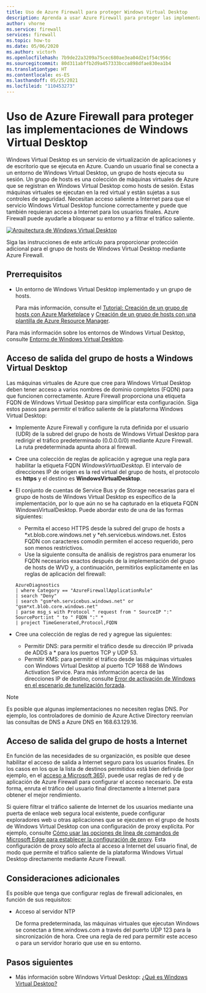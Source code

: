 ```yaml
---
title: Uso de Azure Firewall para proteger Windows Virtual Desktop
description: Aprenda a usar Azure Firewall para proteger las implementaciones de Windows Virtual Desktop
author: vhorne
ms.service: firewall
services: firewall
ms.topic: how-to
ms.date: 05/06/2020
ms.author: victorh
ms.openlocfilehash: 7b9de22a3209a75cec680ae3ea04d2e1f54c956c
ms.sourcegitcommit: 80d311abffb2d9a457333bcca898dfae830ea1b4
ms.translationtype: HT
ms.contentlocale: es-ES
ms.lasthandoff: 05/25/2021
ms.locfileid: "110453273"
---
```

# <a name="use-azure-firewall-to-protect-window-virtual-desktop-deployments"></a>Uso de Azure Firewall para proteger las implementaciones de Windows Virtual Desktop

Windows Virtual Desktop es un servicio de virtualización de aplicaciones y de escritorio que se ejecuta en Azure. Cuando un usuario final se conecta a un entorno de Windows Virtual Desktop, un grupo de hosts ejecuta su sesión. Un grupo de hosts es una colección de máquinas virtuales de Azure que se registran en Windows Virtual Desktop como hosts de sesión. Estas máquinas virtuales se ejecutan en la red virtual y están sujetas a sus controles de seguridad. Necesitan acceso saliente a Internet para que el servicio Windows Virtual Desktop funcione correctamente y puede que también requieran acceso a Internet para los usuarios finales. Azure Firewall puede ayudarle a bloquear su entorno y a filtrar el tráfico saliente.

[ ![Arquitectura de Windows Virtual Desktop](media/protect-windows-virtual-desktop/windows-virtual-desktop-architecture-diagram.png) ](media/protect-windows-virtual-desktop/windows-virtual-desktop-architecture-diagram.png#lightbox)

Siga las instrucciones de este artículo para proporcionar protección adicional para el grupo de hosts de Windows Virtual Desktop mediante Azure Firewall.

## <a name="prerequisites"></a>Prerrequisitos


 - Un entorno de Windows Virtual Desktop implementado y un grupo de hosts.

   Para más información, consulte el [Tutorial: Creación de un grupo de hosts con Azure Marketplace](../virtual-desktop/create-host-pools-azure-marketplace.md) y [Creación de un grupo de hosts con una plantilla de Azure Resource Manager](../virtual-desktop/virtual-desktop-fall-2019/create-host-pools-arm-template.md).

Para más información sobre los entornos de Windows Virtual Desktop, consulte [Entorno de Windows Virtual Desktop](../virtual-desktop/environment-setup.md).

## <a name="host-pool-outbound-access-to-windows-virtual-desktop"></a>Acceso de salida del grupo de hosts a Windows Virtual Desktop

Las máquinas virtuales de Azure que cree para Windows Virtual Desktop deben tener acceso a varios nombres de dominio completos (FQDN) para que funcionen correctamente. Azure Firewall proporciona una etiqueta FQDN de Windows Virtual Desktop para simplificar esta configuración. Siga estos pasos para permitir el tráfico saliente de la plataforma Windows Virtual Desktop:

- Implemente Azure Firewall y configure la ruta definida por el usuario (UDR) de la subred del grupo de hosts de Windows Virtual Desktop para redirigir el tráfico predeterminado (0.0.0.0/0) mediante Azure Firewall. La ruta predeterminada apunta ahora al firewall.
- Cree una colección de reglas de aplicación y agregue una regla para habilitar la etiqueta FQDN *WindowsVirtualDesktop*. El intervalo de direcciones IP de origen es la red virtual del grupo de hosts, el protocolo es **https** y el destino es **WindowsVirtualDesktop**.

- El conjunto de cuentas de Service Bus y de Storage necesarias para el grupo de hosts de Windows Virtual Desktop es específico de la implementación, por lo que aún no se ha capturado en la etiqueta FQDN WindowsVirtualDesktop. Puede abordar esto de una de las formas siguientes:

   - Permita el acceso HTTPS desde la subred del grupo de hosts a *xt.blob.core.windows.net y *eh.servicebus.windows.net. Estos FQDN con caracteres comodín permiten el acceso requerido, pero son menos restrictivos.
   - Use la siguiente consulta de análisis de registros para enumerar los FQDN necesarios exactos después de la implementación del grupo de hosts de WVD y, a continuación, permitirlos explícitamente en las reglas de aplicación del firewall:
   ```
   AzureDiagnostics
   | where Category == "AzureFirewallApplicationRule"
   | search "Deny"
   | search "gsm*eh.servicebus.windows.net" or "gsm*xt.blob.core.windows.net"
   | parse msg_s with Protocol " request from " SourceIP ":" SourcePort:int " to " FQDN ":" *
   | project TimeGenerated,Protocol,FQDN
   ```

- Cree una colección de reglas de red y agregue las siguientes:

   - Permitir DNS: para permitir el tráfico desde su dirección IP privada de ADDS a * para los puertos TCP y UDP 53.
   - Permitir KMS: para permitir el tráfico desde las máquinas virtuales con Windows Virtual Desktop al puerto TCP 1688 de Windows Activation Service. Para más información acerca de las direcciones IP de destino, consulte [Error de activación de Windows en el escenario de tunelización forzada](/troubleshoot/azure/virtual-machines/custom-routes-enable-kms-activation#solution).

> [!NOTE]
> Es posible que algunas implementaciones no necesiten reglas DNS. Por ejemplo, los controladores de dominio de Azure Active Directory reenvían las consultas de DNS a Azure DNS en 168.63.129.16.

## <a name="host-pool-outbound-access-to-the-internet"></a>Acceso de salida del grupo de hosts a Internet

En función de las necesidades de su organización, es posible que desee habilitar el acceso de salida a Internet seguro para los usuarios finales. En los casos en los que la lista de destinos permitidos está bien definida (por ejemplo, en el [acceso a Microsoft 365](/microsoft-365/enterprise/microsoft-365-ip-web-service)), puede usar reglas de red y de aplicación de Azure Firewall para configurar el acceso necesario. De esta forma, enruta el tráfico del usuario final directamente a Internet para obtener el mejor rendimiento.

Si quiere filtrar el tráfico saliente de Internet de los usuarios mediante una puerta de enlace web segura local existente, puede configurar exploradores web u otras aplicaciones que se ejecuten en el grupo de hosts de Windows Virtual Desktop con una configuración de proxy explícita. Por ejemplo, consulte [Cómo usar las opciones de línea de comandos de Microsoft Edge para establecer la configuración de proxy](/deployedge/edge-learnmore-cmdline-options-proxy-settings). Esta configuración de proxy solo afecta al acceso a Internet del usuario final, de modo que permite el tráfico saliente de la plataforma Windows Virtual Desktop directamente mediante Azure Firewall.

## <a name="additional-considerations"></a>Consideraciones adicionales

Es posible que tenga que configurar reglas de firewall adicionales, en función de sus requisitos:

- Acceso al servidor NTP

   De forma predeterminada, las máquinas virtuales que ejecutan Windows se conectan a time.windows.com a través del puerto UDP 123 para la sincronización de hora. Cree una regla de red para permitir este acceso o para un servidor horario que use en su entorno.


## <a name="next-steps"></a>Pasos siguientes

- Más información sobre Windows Virtual Desktop: [¿Qué es Windows Virtual Desktop?](../virtual-desktop/overview.md)
